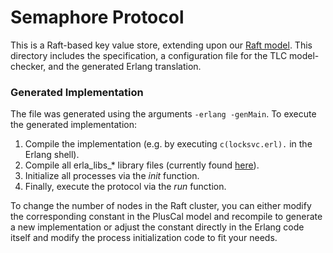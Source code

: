 # Semaphore Protocol
This is a Raft-based key value store, extending upon our [Raft model](../Raft).
This directory includes the specification, a configuration file for the TLC model-checker, and the generated Erlang translation.

### Generated Implementation
The file was generated using the arguments ```-erlang -genMain```.
To execute the generated implementation:
1. Compile the implementation (e.g. by executing ```c(locksvc.erl).``` in the Erlang shell).
2. Compile all erla_libs_* library files (currently found [here](../../tlatools/src/pcal/erla_libs/)).
3. Initialize all processes via the _init_ function.
4. Finally, execute the protocol via the _run_ function.

To change the number of nodes in the Raft cluster, you can either modify the corresponding constant in the PlusCal model
and recompile to generate a new implementation or adjust the constant directly in the Erlang code itself
and modify the process initialization code to fit your needs.